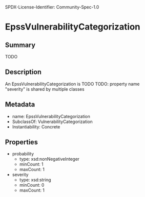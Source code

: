 SPDX-License-Identifier: Community-Spec-1.0

# EpssVulnerabilityCategorization

## Summary

TODO

## Description

An EpssVulnerabilityCategorization is TODO
TODO: property name "severity" is shared by multiple classes

## Metadata

- name: EpssVulnerabilityCategorization
- SubclassOf: VulnerabilityCategorization
- Instantiability: Concrete

## Properties

- probability
  - type: xsd:nonNegativeInteger
  - minCount: 1
  - maxCount: 1
- severity
  - type: xsd:string
  - minCount: 0
  - maxCount: 1

